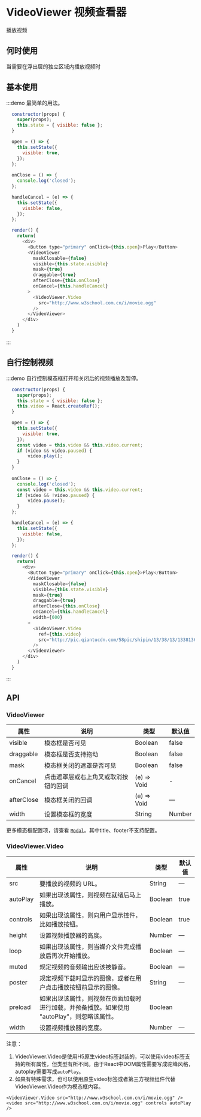 # VideoViewer 视频查看器

播放视频

## 何时使用

当需要在浮出层的独立区域内播放视频时

## 基本使用

:::demo 最简单的用法。

```js
  constructor(props) {
    super(props);
    this.state = { visible: false };
  }

  open = () => {
    this.setState({
      visible: true,
    });
  };
  
  onClose = () => {
    console.log('closed');
  };

  handleCancel = (e) => {
    this.setState({
      visible: false,
    });
  };

  render() {
    return(
      <div>
        <Button type="primary" onClick={this.open}>Play</Button>
        <VideoViewer
          maskClosable={false}
          visible={this.state.visible}
          mask={true}
          draggable={true}
          afterClose={this.onClose}
          onCancel={this.handleCancel}
        >
          <VideoViewer.Video
            src="http://www.w3school.com.cn/i/movie.ogg"
          />
        </VideoViewer>
      </div>
    )
  }
```
:::

## 自行控制视频

:::demo 自行控制模态框打开和关闭后的视频播放及暂停。

```js
  constructor(props) {
    super(props);
    this.state = { visible: false };
    this.video = React.createRef();
  }

  open = () => {
    this.setState({
      visible: true,
    });
    const video = this.video && this.video.current;
    if (video && video.paused) {
        video.play();
    }
  }
  
  onClose = () => {
    console.log('closed');
    const video = this.video && this.video.current;
    if (video && !video.paused) {
        video.pause();
    }
  };

  handleCancel = (e) => {
    this.setState({
      visible: false,
    });
  };

  render() {
    return(
      <div>
        <Button type="primary" onClick={this.open}>Play</Button>
        <VideoViewer
          maskClosable={false}
          visible={this.state.visible}
          mask={true}
          draggable={true}
          afterClose={this.onClose}
          onCancel={this.handleCancel}
          width={600}
        >
          <VideoViewer.Video
            ref={this.video}
            src="http://pic.qiantucdn.com/58pic/shipin/13/38/13/13381368.mp4"
          />
        </VideoViewer>
      </div>
    )
  }
```
:::

## API

### VideoViewer

| 属性      | 说明    | 类型      |  默认值   |
|---------- |-------- |---------- |-------- |
| visible | 模态框是否可见 | Boolean | false |
| draggable  | 模态框是否支持拖动  | Boolean  |  false  |
| mask  | 模态框关闭的遮罩是否可见   | Boolean   | false  |
| onCancel  | 点击遮罩层或右上角叉或取消按钮的回调   | (e) => Void   | -  |
| afterClose  | 模态框关闭的回调    | (e) => Void   | —   |
| width	| 设置模态框的宽度  | String|Number |  520  |

更多模态框配置项，请查看 [`Modal`](https://nsfi.github.io/ppfish-components/#/components/modal)。其中title、footer不支持配置。

### VideoViewer.Video
| 属性      | 说明    | 类型      |  默认值   |
|---------- |-------- |---------- |-------- |
| src	| 要播放的视频的 URL。 | String  |  —  |
| autoPlay | 如果出现该属性，则视频在就绪后马上播放。 | Boolean	|  true  |
| controls| 如果出现该属性，则向用户显示控件，比如播放按钮。 | Boolean |  true  |
| height	| 设置视频播放器的高度。 | Number   |  —  |
| loop 	| 如果出现该属性，则当媒介文件完成播放后再次开始播放。 | Boolean |  —  |
| muted	| 规定视频的音频输出应该被静音。 |  Boolean  |  —  |
| poster	| 规定视频下载时显示的图像，或者在用户点击播放按钮前显示的图像。 | String  |  —  |
| preload	| 如果出现该属性，则视频在页面加载时进行加载，并预备播放。如果使用 "autoPlay"，则忽略该属性。 | Boolean  |
| width	| 设置视频播放器的宽度。 | Number |  —  |

注意：
1. VideoViewer.Video是使用H5原生video标签封装的，可以使用video标签支持的所有属性，但类型有所不同。由于React中DOM属性需要写成驼峰风格，autoplay需要写成`autoPlay`。
1. 如果有特殊需求，也可以使用原生video标签或者第三方视频组件代替VideoViewer.Video作为模态框内容。
```
<VideoViewer.Video src="http://www.w3school.com.cn/i/movie.ogg" />
<video src="http://www.w3school.com.cn/i/movie.ogg" controls autoPlay />
```

